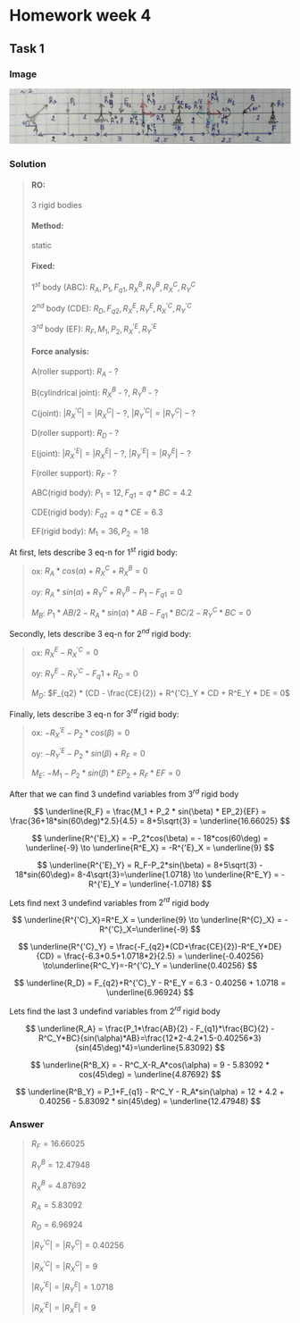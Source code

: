 # Homework week 4

## Task 1

### Image
![task1](assets/task1.jpg)

### Solution

> #### RO: 
> 3 rigid bodies
> #### Method: 
> static
> #### Fixed: 
> $1^{st}$ body (ABC): $R_A, P_1, F_{q1}, R^B_X, R^B_Y, R^C_X, R^C_Y$
> 
> $2^{nd}$ body (CDE): $R_D, F_{q2}, R^E_X, R^E_Y, R^{'C}_X, R^{'C}_Y$
> 
> $3^{rd}$ body (EF): $R_F, M_1, P_2, R^{'E}_X, R^{'E}_Y$
> #### Force analysis:
> A(roller support): $R_A$ - ?
> 
> B(cylindrical joint): $R^B_X$ - ?, $R^B_Y$ - ?
> 
> C(joint): $|R^{'C}_X|=|R^C_X| - ?$, $|R^{'C}_Y|=|R^C_Y| - ?$
> 
> D(roller support): $R_D$ - ?
> 
> E(joint): $|R^{'E}_X|=|R^E_X| - ?$, $|R^{'E}_Y|=|R^E_Y| - ?$
> 
> F(roller support): $R_F$ - ?
> 
> ABC(rigid body): $P_1 = 12, F_{q1}=q*BC=4.2$
> 
> CDE(rigid body): $F_{q2}=q*CE=6.3$
> 
> EF(rigid body): $M_1=36, P_2=18$

At first, lets describe 3 eq-n for $1^{st}$ rigid body:

> ox: $R_A*cos(\alpha) + R^C_X+R^B_X=0$
> 
> oy: $R_A * sin(\alpha) + R^C_Y + R^B_Y - P_1 - F_{q1} = 0$
> 
> $M_B$: $P_1 * AB / 2 - R_A * sin(\alpha) * AB - F_{q1} * BC / 2 - R^C_Y * BC = 0$

Secondly, lets describe 3 eq-n for $2^{nd}$ rigid body:

> ox: $R^E_X-R^{'C}_X=0$
> 
> oy: $R^E_Y - R^{'C}_Y - F_q1 + R_D = 0$
> 
> $M_D$: $F_{q2} * (CD - \frac{CE}{2}) + R^{'C}_Y * CD + R^E_Y * DE = 0$

Finally, lets describe 3 eq-n for $3^{rd}$ rigid body:

> ox: $-R^{'E}_X - P_2 * cos(\beta) = 0$
> 
> oy: $-R^{'E}_Y - P_2 * sin(\beta) + R_F = 0$
> 
> $M_E$: $-M_1 - P_2 * sin(\beta) * EP_2 + R_F * EF = 0$

After that we can find 3 undefind variables from $3^{rd}$ rigid body

$$
\underline{R_F} = \frac{M_1 + P_2 * sin(\beta) * EP_2}{EF} = \frac{36+18*sin(60\deg)*2.5}{4.5} = 8+5\sqrt{3} = \underline{16.66025}
$$

$$
\underline{R^{'E}_X} = -P_2*cos(\beta) = - 18*cos(60\deg) = \underline{-9} \to \underline{R^E_X} = -R^{'E}_X = \underline{9}
$$

$$
\underline{R^{'E}_Y} = R_F-P_2*sin(\beta) = 8+5\sqrt{3} - 18*sin(60\deg)= 8-4\sqrt{3}=\underline{1.0718} \to \underline{R^E_Y} = -R^{'E}_Y = \underline{-1.0718}
$$

Lets find next 3 undefind variables from $2^{rd}$ rigid body

$$
\underline{R^{'C}_X}=R^E_X = \underline{9} \to \underline{R^{C}_X} = -R^{'C}_X=\underline{-9}
$$

$$
\underline{R^{'C}_Y} = \frac{-F_{q2}*(CD+\frac{CE}{2})-R^E_Y*DE}{CD} = \frac{-6.3*0.5+1.0718*2}{2.5} = \underline{-0.40256} \to\underline{R^C_Y}=-R^{'C}_Y = \underline{0.40256}
$$

$$
\underline{R_D} = F_{q2}+R^{'C}_Y - R^E_Y = 6.3 - 0.40256 + 1.0718 = \underline{6.96924}
$$

Lets find the last 3 undefind variables from $2^{rd}$ rigid body

$$
\underline{R_A} = \frac{P_1*\frac{AB}{2} - F_{q1}*\frac{BC}{2} - R^C_Y*BC}{sin(\alpha)*AB}=\frac{12*2-4.2*1.5-0.40256*3}{sin(45\deg)*4}=\underline{5.83092}
$$

$$
\underline{R^B_X} = - R^C_X-R_A*cos(\alpha) = 9 - 5.83092 * cos(45\deg) = \underline{4.87692}
$$

$$
\underline{R^B_Y} = P_1+F_{q1} - R^C_Y - R_A*sin(\alpha) = 12 + 4.2 + 0.40256 - 5.83092 * sin(45\deg) = \underline{12.47948}
$$

### Answer
> $R_F = 16.66025$
> 
> $R^B_Y = 12.47948$
> 
> $R^B_X = 4.87692$
> 
> $R_A = 5.83092$
> 
> $R_D = 6.96924$
> 
> $|R^{'C}_Y|=|R^{C}_Y|=0.40256$
> 
> $|R^{'C}_X|=|R^{C}_X|=9$
> 
> $|R^{'E}_Y|=|R^{E}_Y|=1.0718$
> 
> $|R^{'E}_X|=|R^{E}_X|=9$
